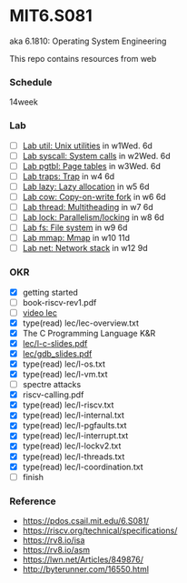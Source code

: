 # MIT6.S081
aka 6.1810: Operating System Engineering

This repo contains resources from web

### Schedule

14week

### Lab
 - [ ] [Lab util: Unix utilities](https://pdos.csail.mit.edu/6.S081/2020/labs/util.html) in w1Wed. 6d
 - [ ] [Lab syscall: System calls](https://pdos.csail.mit.edu/6.S081/2020/labs/syscall.html) in w2Wed. 6d
 - [ ] [Lab pgtbl: Page tables](https://pdos.csail.mit.edu/6.S081/2020/labs/pgtbl.html) in w3Wed. 6d
 - [ ] [Lab traps: Trap](https://pdos.csail.mit.edu/6.S081/2020/labs/traps.html) in w4 6d
 - [ ] [Lab lazy: Lazy allocation](https://pdos.csail.mit.edu/6.S081/2020/labs/lazy.html) in w5 6d
 - [ ] [Lab cow: Copy-on-write fork](https://pdos.csail.mit.edu/6.S081/2020/labs/cow.html) in w6 6d
 - [ ] [Lab thread: Multitheading](https://pdos.csail.mit.edu/6.S081/2020/labs/thread.html) in w7 6d
 - [ ] [Lab lock: Parallelism/locking](https://pdos.csail.mit.edu/6.S081/2020/labs/lock.html) in w8 6d
 - [ ] [Lab fs: File system](https://pdos.csail.mit.edu/6.S081/2020/labs/fs.html) in w9 6d
 - [ ] [Lab mmap: Mmap](https://pdos.csail.mit.edu/6.S081/2020/labs/mmap.html) in w10 11d
 - [ ] [Lab net: Network stack](https://pdos.csail.mit.edu/6.S081/2020/labs/net.html) in w12 9d

### OKR
 - [x] getting started
 - [ ] book-riscv-rev1.pdf
 - [ ] [video lec](https://www.youtube.com/watch?v=XNiaUaS6vpI&list=PLTsf9UeqkReZHXWY9yJvTwLJWYYPcKEqK)
 - [x] type(read) lec/lec-overview.txt
 - [x] The C Programming Language K&R
 - [x] [lec/l-c-slides.pdf](lec/l-c-slides.pdf)
 - [x] [lec/gdb_slides.pdf](lec/gdb_slides.pdf)
 - [x] type(read) lec/l-os.txt
 - [x] type(read) lec/l-vm.txt
 - [ ] spectre attacks
 - [x] riscv-calling.pdf
 - [x] type(read) lec/l-riscv.txt
 - [x] type(read) lec/l-internal.txt
 - [x] type(read) lec/l-pgfaults.txt
 - [x] type(read) lec/l-interrupt.txt
 - [x] type(read) lec/l-lockv2.txt
 - [x] type(read) lec/l-threads.txt
 - [x] type(read) lec/l-coordination.txt
 - [ ] finish

### Reference

 - https://pdos.csail.mit.edu/6.S081/
 - https://riscv.org/technical/specifications/
 - https://rv8.io/isa
 - https://rv8.io/asm
 - https://lwn.net/Articles/849876/
 - http://byterunner.com/16550.html
